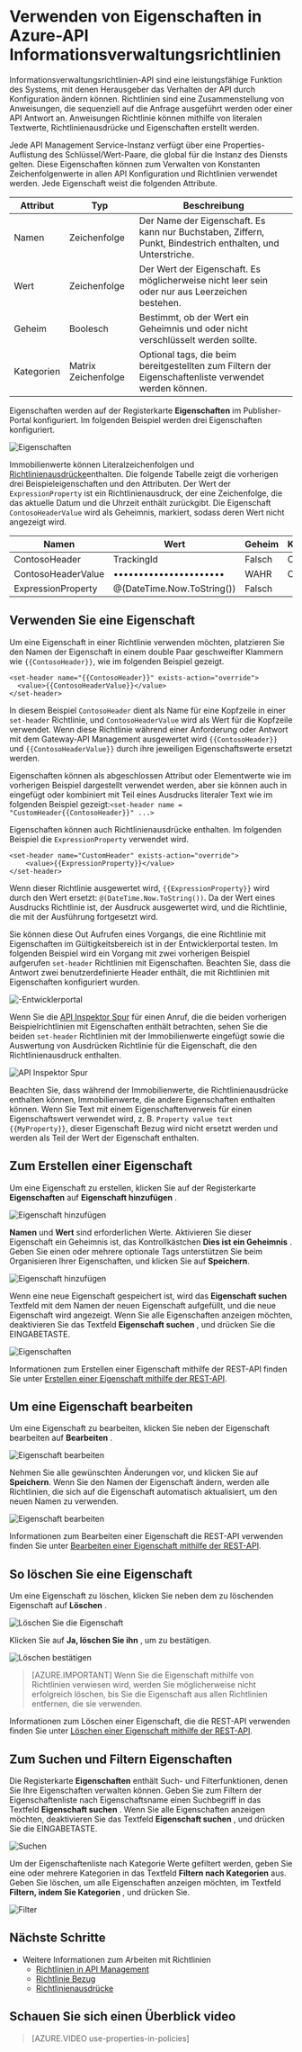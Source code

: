 <properties 
    pageTitle="Verwenden von Eigenschaften in Azure-API Informationsverwaltungsrichtlinien" 
    description="Informationen Sie zum Verwenden von Eigenschaften in Azure-API Informationsverwaltungsrichtlinien." 
    services="api-management" 
    documentationCenter="" 
    authors="steved0x" 
    manager="erikre" 
    editor=""/>

<tags 
    ms.service="api-management" 
    ms.workload="mobile" 
    ms.tgt_pltfrm="na" 
    ms.devlang="na" 
    ms.topic="article" 
    ms.date="10/25/2016" 
    ms.author="sdanie"/>


# <a name="how-to-use-properties-in-azure-api-management-policies"></a>Verwenden von Eigenschaften in Azure-API Informationsverwaltungsrichtlinien

Informationsverwaltungsrichtlinien-API sind eine leistungsfähige Funktion des Systems, mit denen Herausgeber das Verhalten der API durch Konfiguration ändern können. Richtlinien sind eine Zusammenstellung von Anweisungen, die sequenziell auf die Anfrage ausgeführt werden oder einer API Antwort an. Anweisungen Richtlinie können mithilfe von literalen Textwerte, Richtlinienausdrücke und Eigenschaften erstellt werden. 

Jede API Management Service-Instanz verfügt über eine Properties-Auflistung des Schlüssel/Wert-Paare, die global für die Instanz des Diensts gelten. Diese Eigenschaften können zum Verwalten von Konstanten Zeichenfolgenwerte in allen API Konfiguration und Richtlinien verwendet werden. Jede Eigenschaft weist die folgenden Attribute.


| Attribut | Typ            | Beschreibung                                                                                             |
|-----------|-----------------|---------------------------------------------------------------------------------------------------------|
| Namen      | Zeichenfolge          | Der Name der Eigenschaft. Es kann nur Buchstaben, Ziffern, Punkt, Bindestrich enthalten, und Unterstriche. |
| Wert     | Zeichenfolge          | Der Wert der Eigenschaft. Es möglicherweise nicht leer sein oder nur aus Leerzeichen bestehen.                           |
| Geheim    | Boolesch         | Bestimmt, ob der Wert ein Geheimnis und oder nicht verschlüsselt werden sollte.                                |
| Kategorien      | Matrix Zeichenfolge | Optional tags, die beim bereitgestellten zum Filtern der Eigenschaftenliste verwendet werden können.                               |

Eigenschaften werden auf der Registerkarte **Eigenschaften** im Publisher-Portal konfiguriert. Im folgenden Beispiel werden drei Eigenschaften konfiguriert.

![Eigenschaften][api-management-properties]

Immobilienwerte können Literalzeichenfolgen und [Richtlinienausdrücke](https://msdn.microsoft.com/library/azure/dn910913.aspx)enthalten. Die folgende Tabelle zeigt die vorherigen drei Beispieleigenschaften und den Attributen. Der Wert der `ExpressionProperty` ist ein Richtlinienausdruck, der eine Zeichenfolge, die das aktuelle Datum und die Uhrzeit enthält zurückgibt. Die Eigenschaft `ContosoHeaderValue` wird als Geheimnis, markiert, sodass deren Wert nicht angezeigt wird.

| Namen               | Wert                      | Geheim | Kategorien    |
|--------------------|----------------------------|--------|---------|
| ContosoHeader      | TrackingId                 | Falsch  | Contoso |
| ContosoHeaderValue | ••••••••••••••••••••••     | WAHR   | Contoso |
| ExpressionProperty | @(DateTime.Now.ToString()) | Falsch  |         |

## <a name="to-use-a-property"></a>Verwenden Sie eine Eigenschaft

Um eine Eigenschaft in einer Richtlinie verwenden möchten, platzieren Sie den Namen der Eigenschaft in einem double Paar geschweifter Klammern wie `{{ContosoHeader}}`, wie im folgenden Beispiel gezeigt.

    <set-header name="{{ContosoHeader}}" exists-action="override">
      <value>{{ContosoHeaderValue}}</value>
    </set-header>

In diesem Beispiel `ContosoHeader` dient als Name für eine Kopfzeile in einer `set-header` Richtlinie, und `ContosoHeaderValue` wird als Wert für die Kopfzeile verwendet. Wenn diese Richtlinie während einer Anforderung oder Antwort mit dem Gateway-API Management ausgewertet wird `{{ContosoHeader}}` und `{{ContosoHeaderValue}}` durch ihre jeweiligen Eigenschaftswerte ersetzt werden.

Eigenschaften können als abgeschlossen Attribut oder Elementwerte wie im vorherigen Beispiel dargestellt verwendet werden, aber sie können auch in eingefügt oder kombiniert mit Teil eines Ausdrucks literaler Text wie im folgenden Beispiel gezeigt:`<set-header name = "CustomHeader{{ContosoHeader}}" ...>`

Eigenschaften können auch Richtlinienausdrücke enthalten. Im folgenden Beispiel die `ExpressionProperty` verwendet wird.

    <set-header name="CustomHeader" exists-action="override">
        <value>{{ExpressionProperty}}</value>
    </set-header>

Wenn dieser Richtlinie ausgewertet wird, `{{ExpressionProperty}}` wird durch den Wert ersetzt: `@(DateTime.Now.ToString())`. Da der Wert eines Ausdrucks Richtlinie ist, der Ausdruck ausgewertet wird, und die Richtlinie, die mit der Ausführung fortgesetzt wird.

Sie können diese Out Aufrufen eines Vorgangs, die eine Richtlinie mit Eigenschaften im Gültigkeitsbereich ist in der Entwicklerportal testen. Im folgenden Beispiel wird ein Vorgang mit zwei vorherigen Beispiel aufgerufen `set-header` Richtlinien mit Eigenschaften. Beachten Sie, dass die Antwort zwei benutzerdefinierte Header enthält, die mit Richtlinien mit Eigenschaften konfiguriert wurden.

![-Entwicklerportal][api-management-send-results]

Wenn Sie die [API Inspektor Spur](api-management-howto-api-inspector.md) für einen Anruf, die die beiden vorherigen Beispielrichtlinien mit Eigenschaften enthält betrachten, sehen Sie die beiden `set-header` Richtlinien mit der Immobilienwerte eingefügt sowie die Auswertung von Ausdrücken Richtlinie für die Eigenschaft, die den Richtlinienausdruck enthalten.

![API Inspektor Spur][api-management-api-inspector-trace]

Beachten Sie, dass während der Immobilienwerte, die Richtlinienausdrücke enthalten können, Immobilienwerte, die andere Eigenschaften enthalten können. Wenn Sie Text mit einem Eigenschaftenverweis für einen Eigenschaftswert verwendet wird, z. B. `Property value text {{MyProperty}}`, dieser Eigenschaft Bezug wird nicht ersetzt werden und werden als Teil der Wert der Eigenschaft enthalten.

## <a name="to-create-a-property"></a>Zum Erstellen einer Eigenschaft

Um eine Eigenschaft zu erstellen, klicken Sie auf der Registerkarte **Eigenschaften** auf **Eigenschaft hinzufügen** .

![Eigenschaft hinzufügen][api-management-properties-add-property-menu]

**Namen** und **Wert** sind erforderlichen Werte. Aktivieren Sie dieser Eigenschaft ein Geheimnis ist, das Kontrollkästchen **Dies ist ein Geheimnis** . Geben Sie einen oder mehrere optionale Tags unterstützen Sie beim Organisieren Ihrer Eigenschaften, und klicken Sie auf **Speichern**.

![Eigenschaft hinzufügen][api-management-properties-add-property]

Wenn eine neue Eigenschaft gespeichert ist, wird das **Eigenschaft suchen** Textfeld mit dem Namen der neuen Eigenschaft aufgefüllt, und die neue Eigenschaft wird angezeigt. Wenn Sie alle Eigenschaften anzeigen möchten, deaktivieren Sie das Textfeld **Eigenschaft suchen** , und drücken Sie die EINGABETASTE.

![Eigenschaften][api-management-properties-property-saved]

Informationen zum Erstellen einer Eigenschaft mithilfe der REST-API finden Sie unter [Erstellen einer Eigenschaft mithilfe der REST-API](https://msdn.microsoft.com/library/azure/mt651775.aspx#Put).

## <a name="to-edit-a-property"></a>Um eine Eigenschaft bearbeiten

Um eine Eigenschaft zu bearbeiten, klicken Sie neben der Eigenschaft bearbeiten auf **Bearbeiten** .

![Eigenschaft bearbeiten][api-management-properties-edit]

Nehmen Sie alle gewünschten Änderungen vor, und klicken Sie auf **Speichern**. Wenn Sie den Namen der Eigenschaft ändern, werden alle Richtlinien, die sich auf die Eigenschaft automatisch aktualisiert, um den neuen Namen zu verwenden.

![Eigenschaft bearbeiten][api-management-properties-edit-property]

Informationen zum Bearbeiten einer Eigenschaft die REST-API verwenden finden Sie unter [Bearbeiten einer Eigenschaft mithilfe der REST-API](https://msdn.microsoft.com/library/azure/mt651775.aspx#Patch).

## <a name="to-delete-a-property"></a>So löschen Sie eine Eigenschaft

Um eine Eigenschaft zu löschen, klicken Sie neben dem zu löschenden Eigenschaft auf **Löschen** .

![Löschen Sie die Eigenschaft][api-management-properties-delete]

Klicken Sie auf **Ja, löschen Sie ihn** , um zu bestätigen.

![Löschen bestätigen][api-management-delete-confirm]

>[AZURE.IMPORTANT] Wenn Sie die Eigenschaft mithilfe von Richtlinien verwiesen wird, werden Sie möglicherweise nicht erfolgreich löschen, bis Sie die Eigenschaft aus allen Richtlinien entfernen, die sie verwenden.

Informationen zum Löschen einer Eigenschaft, die die REST-API verwenden finden Sie unter [Löschen einer Eigenschaft mithilfe der REST-API](https://msdn.microsoft.com/library/azure/mt651775.aspx#Delete).

## <a name="to-search-and-filter-properties"></a>Zum Suchen und Filtern Eigenschaften

Die Registerkarte **Eigenschaften** enthält Such- und Filterfunktionen, denen Sie Ihre Eigenschaften verwalten können. Geben Sie zum Filtern der Eigenschaftenliste nach Eigenschaftsname einen Suchbegriff in das Textfeld **Eigenschaft suchen** . Wenn Sie alle Eigenschaften anzeigen möchten, deaktivieren Sie das Textfeld **Eigenschaft suchen** , und drücken Sie die EINGABETASTE.

![Suchen][api-management-properties-search]

Um der Eigenschaftenliste nach Kategorie Werte gefiltert werden, geben Sie eine oder mehrere Kategorien in das Textfeld **Filtern nach Kategorien** aus. Geben Sie löschen, um alle Eigenschaften anzeigen möchten, im Textfeld **Filtern, indem Sie Kategorien** , und drücken Sie.

![Filter][api-management-properties-filter]

## <a name="next-steps"></a>Nächste Schritte

-   Weitere Informationen zum Arbeiten mit Richtlinien
    -   [Richtlinien in API Management](api-management-howto-policies.md)
    -   [Richtlinie Bezug](https://msdn.microsoft.com/library/azure/dn894081.aspx)
    -   [Richtlinienausdrücke](https://msdn.microsoft.com/library/azure/dn910913.aspx)

## <a name="watch-a-video-overview"></a>Schauen Sie sich einen Überblick video

> [AZURE.VIDEO use-properties-in-policies]

[api-management-properties]: ./media/api-management-howto-properties/api-management-properties.png
[api-management-properties-add-property]: ./media/api-management-howto-properties/api-management-properties-add-property.png
[api-management-properties-edit-property]: ./media/api-management-howto-properties/api-management-properties-edit-property.png
[api-management-properties-add-property-menu]: ./media/api-management-howto-properties/api-management-properties-add-property-menu.png
[api-management-properties-property-saved]: ./media/api-management-howto-properties/api-management-properties-property-saved.png
[api-management-properties-delete]: ./media/api-management-howto-properties/api-management-properties-delete.png
[api-management-properties-edit]: ./media/api-management-howto-properties/api-management-properties-edit.png
[api-management-delete-confirm]: ./media/api-management-howto-properties/api-management-delete-confirm.png
[api-management-properties-search]: ./media/api-management-howto-properties/api-management-properties-search.png
[api-management-send-results]: ./media/api-management-howto-properties/api-management-send-results.png
[api-management-properties-filter]: ./media/api-management-howto-properties/api-management-properties-filter.png
[api-management-api-inspector-trace]: ./media/api-management-howto-properties/api-management-api-inspector-trace.png


